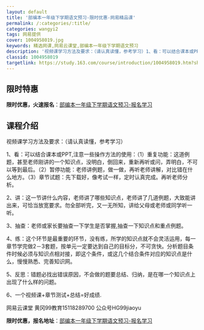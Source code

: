 ```yaml
---
layout: default
title: '部编本一年级下学期语文预习-限时优惠-网易精品课'
permalink: /:categories/:title/
categories: wangyi2
tags: 网易提供
cover: 1004958019.jpg
keywords: 精选网课,网易云课堂,部编本一年级下学期语文预习
description: '视频课学习方法及要求：（请认真读懂，参考学习）1、看：可以结合课本或PPT,注意一些操作方法的使用：（1）重复功能：这道'
classid: 1004958019
targetlink: https://study.163.com/course/introduction/1004958019.htm?share=1&shareId=1025206652&utm_campaign=share&utm_medium=iphoneShare&utm_source=&utm_u=1025206652
---
```


## 限时特惠

**限时优惠，火速报名**：[部编本一年级下学期语文预习-报名学习](https://study.163.com/course/introduction/1004958019.htm?share=1&shareId=1025206652&utm_campaign=share&utm_medium=iphoneShare&utm_source=&utm_u=1025206652)

## 课程介绍

视频课学习方法及要求：（请认真读懂，参考学习）

1、看：可以结合课本或PPT,注意一些操作方法的使用：（1）重复功能：这道例题，甚至老师刚讲的一个知识点，没明白，倒回来，重新再听或问，弄明白，不可以等到最后。（2）暂停功能：老师讲例题，做一做，再听老师讲解，对比错在什么地方。（3）章节试题：先下载好，像考试一样，定时认真完成。再听老师分析。

2、讲：这一节讲什么内容，老师讲了哪些知识点，老师讲了几道例题，大致能讲出来，可恰当放宽要求。勿全部听完，又一无所知，讲给父母或老师或同学听一听。

3、抽查：老师或家长要抽查一下学生是否掌握,抽查一下知识点和重点例题。

4、练：这个环节是最重要的环节，没有练，所学的知识点就不会灵活运用，每一章节学完做2－3套题，按单元一定要达到自己的目标分，不可贪快。分析题目条件时候必须与知识点相对接，即这个条件，或这几个结合条件对应的知识点是什么，慢慢熟悉、完善知识网。

5、反思：错题必找出错误原因，不会做的题要总结、归纳，是在哪一个知识点上出现了什么样的问题。

6、一个视频课+章节测试+总结=好成绩.

 网易云课堂 黄冈99教育15118289700 公众号HG99jiaoyu

**限时优惠，报名地址**：[部编本一年级下学期语文预习-报名学习](https://study.163.com/course/introduction/1004958019.htm?share=1&shareId=1025206652&utm_campaign=share&utm_medium=iphoneShare&utm_source=&utm_u=1025206652)

